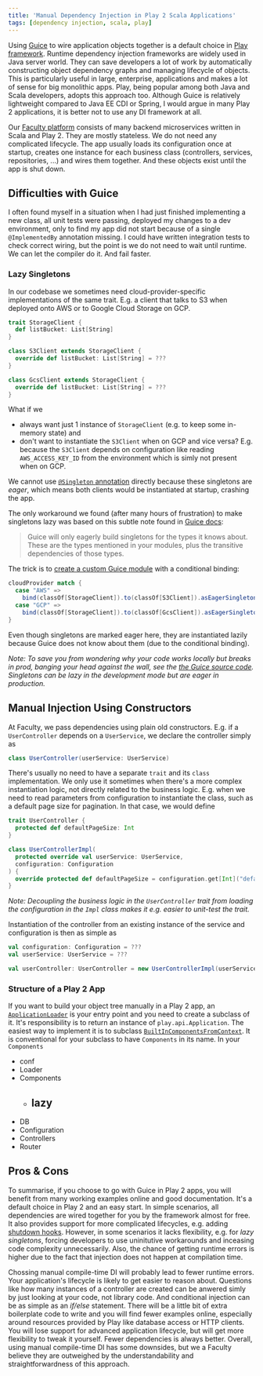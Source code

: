 ```yaml
---
title: 'Manual Dependency Injection in Play 2 Scala Applications'
tags: [dependency injection, scala, play]
---
```


Using [Guice](https://github.com/google/guice) to wire application objects together is a default choice in [Play framework](https://www.playframework.com/). Runtime dependency injection frameworks are widely used in Java server world. They can save developers a lot of work by automatically constructing object dependency graphs and managing lifecycle of objects. This is particularly useful in large, enterprise, applications and makes a lot of sense for big monolithic apps. Play, being popular among both Java and Scala developers, adopts this approach too. Although Guice is relatively lightweight compared to Java EE CDI or Spring, I would argue in many Play 2 applications, it is better not to use any DI framework at all.

Our [Faculty platform](https://faculty.ai/products-services/platform/) consists of many backend microservices written in Scala and Play 2. They are mostly stateless. We do not need any complicated lifecycle. The app usually loads its configuration once at startup, creates one instance for each business class (controllers, services, repositories, ...) and wires them together. And these objects exist until the app is shut down.

## Difficulties with Guice

I often found myself in a situation when I had just finished implementing a new class, all unit tests were passing, deployed my changes to a dev environment, only to find my app did not start because of a single `@ImplementedBy` annotation missing. I could have written integration tests to check correct wiring, but the point is we do not need to wait until runtime. We can let the compiler do it. And fail faster.

### Lazy Singletons

In our codebase we sometimes need cloud-provider-specific implementations of the same trait. E.g. a client that talks to S3 when deployed onto AWS or to Google Cloud Storage on GCP.

```scala
trait StorageClient {
  def listBucket: List[String]
}

class S3Client extends StorageClient {
  override def listBucket: List[String] = ???
}

class GcsClient extends StorageClient {
  override def listBucket: List[String] = ???
}
```

What if we

- always want just 1 instance of `StorageClient` (e.g. to keep some in-memory state) and
- don't want to instantiate the `S3Client` when on GCP and vice versa? E.g. because the `S3Client` depends on configuration like reading `AWS_ACCESS_KEY_ID` from the environment which is simly not present when on GCP.

We cannot use [`@Singleton` annotation](https://google.github.io/guice/api-docs/latest/javadoc/index.html?com/google/inject/Singleton.html) directly because these singletons are _eager_, which means both clients would be instantiated at startup, crashing the app.

The only workaround we found (after many hours of frustration) to make singletons lazy was based on this subtle note found in [Guice docs](https://github.com/google/guice/wiki/Scopes#eager-singletons):

> Guice will only eagerly build singletons for the types it knows about. These are the types mentioned in your modules, plus the transitive dependencies of those types.

The trick is to [create a custom Guice module](https://www.playframework.com/documentation/2.6.x/ScalaPlayModules) with a conditional binding:

```scala
cloudProvider match {
  case "AWS" =>
    bind(classOf[StorageClient]).to(classOf[S3Client]).asEagerSingleton()
  case "GCP" =>
    bind(classOf[StorageClient]).to(classOf[GcsClient]).asEagerSingleton()
}
```

Even though singletons are marked eager here, they are instantiated lazily because Guice does not know about them (due to the conditional binding).

_Note: To save you from wondering why your code works locally but breaks in prod, banging your head against the wall, see the [the Guice source code](https://github.com/google/guice/blob/11667ab03d90e0b90d7d2a60694e1a3d0eed458e/core/src/com/google/inject/internal/Scoping.java#L2420). Singletons can be lazy in the development mode but are eager in production._

## Manual Injection Using Constructors

At Faculty, we pass dependencies using plain old constructors. E.g. if a `UserController` depends on a `UserService`, we declare the controller simply as

```scala
class UserController(userService: UserService)
```

There's usually no need to have a separate `trait` and its `class` implementation. We only use it sometimes when there's a more complex instantiation logic, not directly related to the business logic. E.g. when we need to read parameters from configuration to instantiate the class, such as a default page size for pagination. In that case, we would define

```scala
trait UserController {
  protected def defaultPageSize: Int
}

class UserControllerImpl(
  protected override val userService: UserService,
  configuration: Configuration
) {
  override protected def defaultPageSize = configuration.get[Int]("defaultPageSize")
}
```

_Note: Decoupling the business logic in the `UserController` trait from loading the configuration in the `Impl` class makes it e.g. easier to unit-test the trait._

Instantiation of the controller from an existing instance of the service and configuration is then as simple as

```scala
val configuration: Configuration = ???
val userService: UserService = ???

val userController: UserController = new UserControllerImpl(userService, configuration)
```

### Structure of a Play 2 App

If you want to build your object tree manually in a Play 2 app, an [`ApplicationLoader`](https://www.playframework.com/documentation/2.8.x/api/scala/play/api/ApplicationLoader.html) is your entry point and you need to create a subclass of it. It's responsibility is to return an instance of `play.api.Application`. The easiest way to implement it is to subclass [`BuiltInComponentsFromContext`](https://www.playframework.com/documentation/2.8.x/api/scala/play/api/BuiltInComponentsFromContext.html). It is conventional for your subclass to have `Components` in its name. In your `Components`


- conf
- Loader
- Components
  - lazy
    - 
- DB
- Configuration
- Controllers
- Router 

## Pros & Cons

To summarise, if you choose to go with Guice in Play 2 apps, you will benefit from many working examples online and good documentation. It's a default choice in Play 2 and an easy start. In simple scenarios, all dependencies are wired together for you by the framework almost for free. It also provides support for more complicated lifecycles, e.g. adding [shutdown hooks](https://www.playframework.com/documentation/2.8.x/ScalaDependencyInjection#Stopping/cleaning-up). However, in some scenarios it lacks flexibility, e.g. for _lazy singletons_, forcing developers to use uninitutive workarounds and inceasing code complexity unnecessarily. Also, the chance of getting runtime errors is higher due to the fact that injection does not happen at compilation time.

Chossing manual compile-time DI will probably lead to fewer runtime errors. Your application's lifecycle is likely to get easier to reason about. Questions like how many instances of a controller are created can be anwered simly by just looking at your code, not library code. And conditional injection can be as simple as an _if/else_ statement. There will be a little bit of extra boilerplate code to write and you will find fewer examples online, especially around resources provided by Play like database access or HTTP clients. You will lose support for advanced application lifecycle, but will get more flexibility to tweak it yourself. Fewer dependencies is always better. Overall, using manual compile-time DI has some downsides, but we a Faculty believe they are outweighed by the understandability and straightforwardness of this approach.
